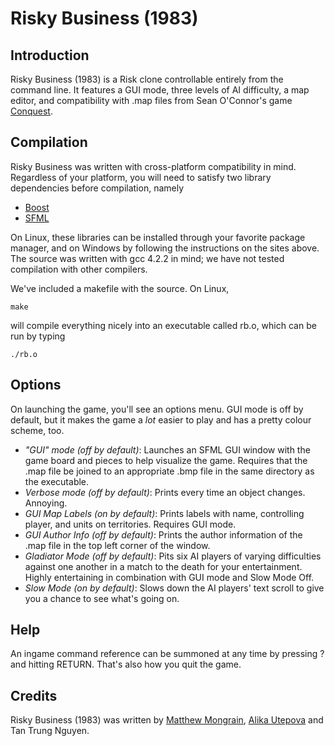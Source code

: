 # Risky Business (1983)

## Introduction
Risky Business (1983) is a Risk clone controllable entirely from the command line. It features a GUI mode, three levels of AI difficulty, a map editor, and compatibility with .map files from Sean O'Connor's game [Conquest](http://www.windowsgames.co.uk/conquest.html).

## Compilation
Risky Business was written with cross-platform compatibility in mind. Regardless of your platform, you will need to satisfy two library dependencies before compilation, namely
* [Boost](http://www.boost.org)
* [SFML](http://www.sfml-dev.org/index.php)

On Linux, these libraries can be installed through your favorite package manager, and on Windows by following the instructions on the sites above. The source was written with gcc 4.2.2 in mind; we have not tested compilation with other compilers.

We've included a makefile with the source. On Linux, 
````
make
````
will compile everything nicely into an executable called rb.o, which can be run by typing
````
./rb.o
````

## Options
On launching the game, you'll see an options menu. GUI mode is off by default, but it makes the game a *lot* easier to play and has a pretty colour scheme, too.
* *"GUI" mode (off by default)*: Launches an SFML GUI window with the game board and pieces to help visualize the game. Requires that the .map file be joined to an appropriate .bmp file in the same directory as the executable.
* *Verbose mode (off by default)*: Prints every time an object changes. Annoying.
* *GUI Map Labels (on by default)*: Prints labels with name, controlling player, and units on territories. Requires GUI mode.
* *GUI Author Info (off by default)*: Prints the author information of the .map file in the top left corner of the window.
* *Gladiator Mode (off by default)*: Pits six AI players of varying difficulties against one another in a match to the death for your entertainment. Highly entertaining in combination with GUI mode and Slow Mode Off.
* *Slow Mode (on by default)*: Slows down the AI players' text scroll to give you a chance to see what's going on.

## Help
An ingame command reference can be summoned at any time by pressing ? and hitting RETURN. That's also how you quit the game.

## Credits
Risky Business (1983) was written by [Matthew Mongrain](https://github.com/mmongrain), [Alika Utepova](https://github.com/AlikaU) and Tan Trung Nguyen.

